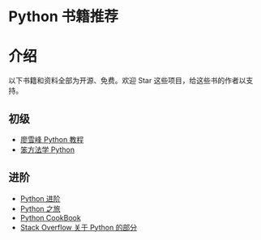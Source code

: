 # Python 书籍推荐

# 介绍
以下书籍和资料全部为开源、免费。欢迎 Star 这些项目，给这些书的作者以支持。

## 初级
- [廖雪峰 Python 教程]()
- [笨方法学 Python]()

## 进阶
- [Python 进阶](https://eastlakeside.gitbooks.io/interpy-zh/content/)
- [Python 之旅](https://github.com/ethan-funny/explore-python)
- [Python CookBook](https://github.com/yidao620c/python3-cookbook)
- [Stack Overflow 关于 Python 的部分](https://taizilongxu.gitbooks.io/stackoverflow-about-python/content/index.html)
